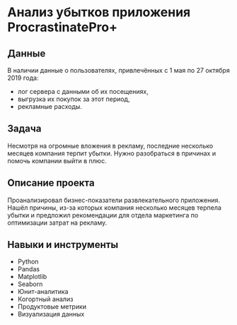 # Анализ убытков приложения ProcrastinatePro+

## Данные
В наличии данные о пользователях, привлечённых с 1 мая по 27 октября 2019 года:
- лог сервера с данными об их посещениях,
- выгрузка их покупок за этот период,
- рекламные расходы.
  

## Задача
Несмотря на огромные вложения в рекламу, последние несколько месяцев компания терпит убытки. Нужно разобраться в причинах и помочь компании выйти в плюс.


## Описание проекта
Проанализировал бизнес-показатели развлекательного приложения. Нашёл причины, из-за которых компания несколько месяцев терпела убытки и предложил рекомендации для отдела маркетинга по оптимизации затрат на рекламу.


## Навыки и инструменты
- Python
- Pandas
- Matplotlib
- Seaborn
- Юнит-аналитика
- Когортный анализ
- Продуктовые метрики
- Визуализация данных
